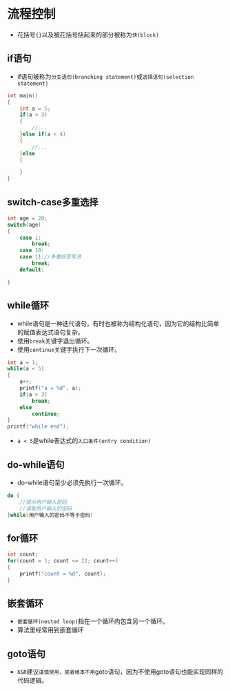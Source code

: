 # 流程控制

* 花括号`{}`以及被花括号括起来的部分被称为`快(block)`

## if语句

* if语句被称为`分支语句(branching statement)`或`选择语句(selection statement)`

```c
int main()
{
    int a = 5;
    if(a < 3)
    {
        //...
    }else if(a < 4)
    {
        //...
    }else
    {

    }
}
```

## switch-case多重选择

```c
int age = 20;
switch(age)
{
    case 1:
        break;
    case 10:
    case 11://多重标签写法
        break;
    default:

}
```

## while循环

* while语句是一种迭代语句，有时也被称为结构化语句，因为它的结构比简单的赋值表达式语句复杂。
* 使用`break`关键字退出循环。
* 使用`continue`关键字执行下一次循环。

```c
int a = 1;
while(a < 5)
{
    a++;
    printf("a = %d", a);
    if(a > 3)
        break;
    else 
        continue;
}
printf("while end");
```

* `a < 5`是while表达式的`入口条件(entry condition)`

## do-while语句

* do-while语句至少必须先执行一次循环。

```c
do {
    //提示用户输入密码
    //读取用户输入的密码
}while(用户输入的密码不等于密码)
```

## for循环

```c
int count;
for(count = 1; count <= 22; count++)
{
    printf("count = %d", count);
}
```

## 嵌套循环

* `嵌套循环(nested loop)`指在一个循环内包含另一个循环。
* 算法里经常用到嵌套循环

## goto语句

* `K&R`建议`谨慎使用，或者根本不用`goto语句，因为不使用goto语句也能实现同样的代码逻辑。